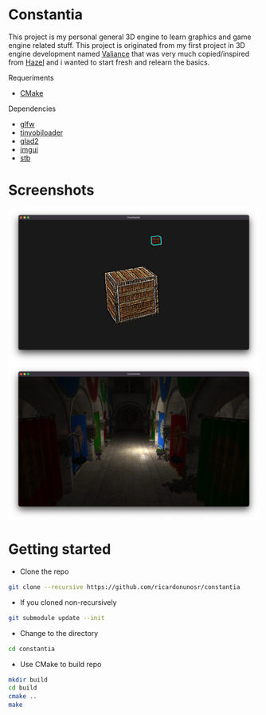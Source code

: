 # Constantia

This project is my personal general 3D engine to learn graphics and game engine
related stuff. This project is originated from my first project in 3D engine
development named [Valiance](https://github.com/ricardonunosr/valiance) that was
very much copied/inspired from [Hazel](https://github.com/TheCherno/Hazel) and i
wanted to start fresh and relearn the basics.

Requeriments

- [CMake](https://cmake.org/)

Dependencies

- [glfw](https://github.com/glfw/glfw)
- [tinyobjloader](https://github.com/tinyobjloader/tinyobjloader)
- [glad2](https://github.com/Dav1dde/glad/tree/glad2)
- [imgui](https://github.com/ocornut/imgui)
- [stb](https://github.com/nothings/stb)

# Screenshots

![cube-screenshot](./data/cube-screenshot.png)
![sponza-screenshot](./data/sponza-screenshot.png)

# Getting started

- Clone the repo

```bash
git clone --recursive https://github.com/ricardonunosr/constantia
```

- If you cloned non-recursively

```bash
git submodule update --init
```

- Change to the directory

```bash
cd constantia
```

- Use CMake to build repo

```bash
mkdir build
cd build
cmake .. 
make
```
